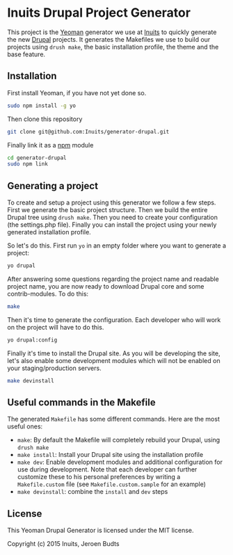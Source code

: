 # Inuits Drupal Project Generator

This project is the [Yeoman](http://yeoman.io) generator we use at [Inuits](http://inuits.eu) to quickly generate the new [Drupal](http://drupal.org) projects. It generates the Makefiles we use to build our projects using `drush make`, the basic installation profile, the theme and the base feature.

## Installation

First install Yeoman, if you have not yet done so.

```bash
sudo npm install -g yo
```

Then clone this repository

```bash
git clone git@github.com:Inuits/generator-drupal.git
```

Finally link it as a [npm](https://npmjs.org) module

```bash
cd generator-drupal
sudo npm link
```

## Generating a project

To create and setup a project using this generator we follow a few steps. First we generate the basic project structure. Then we build the entire Drupal tree using `drush make`. Then you need to create your configuration (the settings.php file). Finally you can install the project using your newly generated installation profile.

So let's do this. First run `yo` in an empty folder where you want to generate a project:

```bash
yo drupal
```

After answering some questions regarding the project name and readable project name, you are now ready to download Drupal core and some contrib-modules. To do this:

```bash
make
```

Then it's time to generate the configuration. Each developer who will work on the project will have to do this.

```bash
yo drupal:config
```

Finally it's time to install the Drupal site. As you will be developing the site, let's also enable some development modules which will not be enabled on your staging/production servers.

```bash
make devinstall
```

## Useful commands in the Makefile

The generated `Makefile` has some different commands. Here are the most useful ones:

* `make`: By default the Makefile will completely rebuild your Drupal, using `drush make`
* `make install`: Install your Drupal site using the installation profile
* `make dev`: Enable development modules and additional configuration for use during development. Note that each developer can further customize these to his personal preferences by writing a `Makefile.custom` file (see `Makefile.custom.sample` for an example)
* `make devinstall`: combine the `install` and `dev` steps


## License

This Yeoman Drupal Generator is licensed under the MIT license.

Copyright (c) 2015 Inuits, Jeroen Budts

